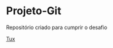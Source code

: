# Projeto-Git
Repositório criado para cumprir o desafio


[Tux ](https://d33wubrfki0l68.cloudfront.net/e7ed9fe4bafe46e275c807d63591f85f9ab246ba/e2d28/assets/images/tux.png)
